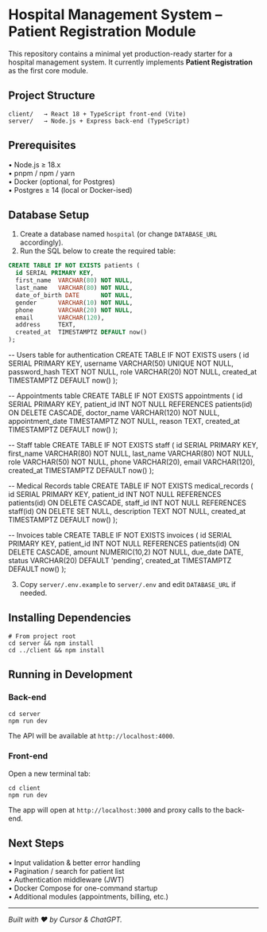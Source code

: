 # Hospital Management System – Patient Registration Module

This repository contains a minimal yet production-ready starter for a hospital management system. It currently implements **Patient Registration** as the first core module.

## Project Structure

```
client/   → React 18 + TypeScript front-end (Vite)
server/   → Node.js + Express back-end (TypeScript)
```

## Prerequisites

• Node.js ≥ 18.x  
• pnpm / npm / yarn  
• Docker (optional, for Postgres)  
• Postgres ≥ 14 (local or Docker-ised)

## Database Setup

1. Create a database named `hospital` (or change `DATABASE_URL` accordingly).
2. Run the SQL below to create the required table:

```sql
CREATE TABLE IF NOT EXISTS patients (
  id SERIAL PRIMARY KEY,
  first_name  VARCHAR(80) NOT NULL,
  last_name   VARCHAR(80) NOT NULL,
  date_of_birth DATE      NOT NULL,
  gender      VARCHAR(10) NOT NULL,
  phone       VARCHAR(20) NOT NULL,
  email       VARCHAR(120),
  address     TEXT,
  created_at  TIMESTAMPTZ DEFAULT now()
);
```

-- Users table for authentication
CREATE TABLE IF NOT EXISTS users (
  id SERIAL PRIMARY KEY,
  username VARCHAR(50) UNIQUE NOT NULL,
  password_hash TEXT NOT NULL,
  role VARCHAR(20) NOT NULL,
  created_at TIMESTAMPTZ DEFAULT now()
);

-- Appointments table
CREATE TABLE IF NOT EXISTS appointments (
  id SERIAL PRIMARY KEY,
  patient_id INT NOT NULL REFERENCES patients(id) ON DELETE CASCADE,
  doctor_name VARCHAR(120) NOT NULL,
  appointment_date TIMESTAMPTZ NOT NULL,
  reason TEXT,
  created_at TIMESTAMPTZ DEFAULT now()
);

-- Staff table
CREATE TABLE IF NOT EXISTS staff (
  id SERIAL PRIMARY KEY,
  first_name VARCHAR(80) NOT NULL,
  last_name VARCHAR(80) NOT NULL,
  role VARCHAR(50) NOT NULL,
  phone VARCHAR(20),
  email VARCHAR(120),
  created_at TIMESTAMPTZ DEFAULT now()
);

-- Medical Records table
CREATE TABLE IF NOT EXISTS medical_records (
  id SERIAL PRIMARY KEY,
  patient_id INT NOT NULL REFERENCES patients(id) ON DELETE CASCADE,
  staff_id INT NOT NULL REFERENCES staff(id) ON DELETE SET NULL,
  description TEXT NOT NULL,
  created_at TIMESTAMPTZ DEFAULT now()
);

-- Invoices table
CREATE TABLE IF NOT EXISTS invoices (
  id SERIAL PRIMARY KEY,
  patient_id INT NOT NULL REFERENCES patients(id) ON DELETE CASCADE,
  amount NUMERIC(10,2) NOT NULL,
  due_date DATE,
  status VARCHAR(20) DEFAULT 'pending',
  created_at TIMESTAMPTZ DEFAULT now()
);

3. Copy `server/.env.example` to `server/.env` and edit `DATABASE_URL` if needed.

## Installing Dependencies

```
# From project root
cd server && npm install
cd ../client && npm install
```

## Running in Development

### Back-end

```
cd server
npm run dev
```

The API will be available at `http://localhost:4000`.

### Front-end

Open a new terminal tab:

```
cd client
npm run dev
```

The app will open at `http://localhost:3000` and proxy calls to the back-end.

## Next Steps

• Input validation & better error handling  
• Pagination / search for patient list  
• Authentication middleware (JWT)  
• Docker Compose for one-command startup  
• Additional modules (appointments, billing, etc.)

---
*Built with ❤️ by Cursor & ChatGPT.*